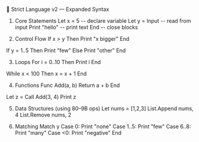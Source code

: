 📘 Strict Language v2 — Expanded Syntax
1. Core Statements
Let x = 5             -- declare variable
Let y = Input         -- read from input
Print "hello"         -- print text
End                   -- close blocks

2. Control Flow
If x > y Then
    Print "x bigger"
End

If y = 1..5 Then
    Print "few"
Else
    Print "other"
End

3. Loops
For i = 0..10 Then
    Print i
End

While x < 100 Then
    x = x + 1
End

4. Functions
Func Add(a, b)
    Return a + b
End

Let z = Call Add(3, 4)
Print z

5. Data Structures (using 80–9B ops)
Let nums = [1,2,3]
List.Append nums, 4
List.Remove nums, 2

6. Matching
Match y
    Case 0: Print "none"
    Case 1..5: Print "few"
    Case 6..8: Print "many"
    Case <0: Print "negative"
End
